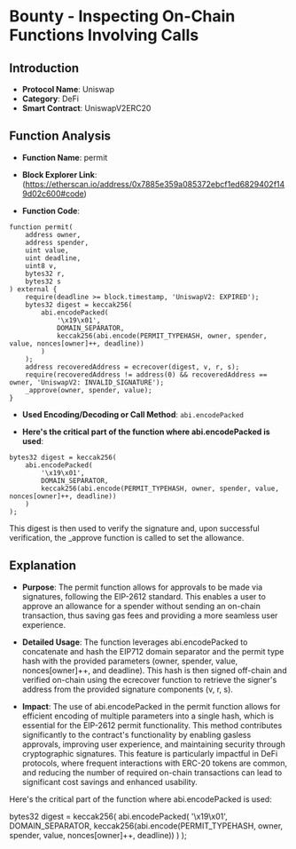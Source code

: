 # Bounty - Inspecting On-Chain Functions Involving Calls

## Introduction

- **Protocol Name**: Uniswap
- **Category**: DeFi
- **Smart Contract**: UniswapV2ERC20

## Function Analysis

- **Function Name**: permit

- **Block Explorer Link**: (https://etherscan.io/address/0x7885e359a085372ebcf1ed6829402f149d02c600#code)

- **Function Code**:

```
function permit(
    address owner,
    address spender,
    uint value,
    uint deadline,
    uint8 v,
    bytes32 r,
    bytes32 s
) external {
    require(deadline >= block.timestamp, 'UniswapV2: EXPIRED');
    bytes32 digest = keccak256(
        abi.encodePacked(
            '\x19\x01',
            DOMAIN_SEPARATOR,
            keccak256(abi.encode(PERMIT_TYPEHASH, owner, spender, value, nonces[owner]++, deadline))
        )
    );
    address recoveredAddress = ecrecover(digest, v, r, s);
    require(recoveredAddress != address(0) && recoveredAddress == owner, 'UniswapV2: INVALID_SIGNATURE');
    _approve(owner, spender, value);
}

```

- **Used Encoding/Decoding or Call Method**: `abi.encodePacked`

- **Here's the critical part of the function where abi.encodePacked is used**:

```
bytes32 digest = keccak256(
    abi.encodePacked(
        '\x19\x01',
        DOMAIN_SEPARATOR,
        keccak256(abi.encode(PERMIT_TYPEHASH, owner, spender, value, nonces[owner]++, deadline))
    )
);

```

This digest is then used to verify the signature and, upon successful verification, the \_approve function is called to set the allowance.

## Explanation

- **Purpose**:
  The permit function allows for approvals to be made via signatures, following the EIP-2612 standard. This enables a user to approve an allowance for a spender without sending an on-chain transaction, thus saving gas fees and providing a more seamless user experience.

- **Detailed Usage**:
  The function leverages abi.encodePacked to concatenate and hash the EIP712 domain separator and the permit type hash with the provided parameters (owner, spender, value, nonces[owner]++, and deadline). This hash is then signed off-chain and verified on-chain using the ecrecover function to retrieve the signer's address from the provided signature components (v, r, s).

- **Impact**:
  The use of abi.encodePacked in the permit function allows for efficient encoding of multiple parameters into a single hash, which is essential for the EIP-2612 permit functionality. This method contributes significantly to the contract's functionality by enabling gasless approvals, improving user experience, and maintaining security through cryptographic signatures. This feature is particularly impactful in DeFi protocols, where frequent interactions with ERC-20 tokens are common, and reducing the number of required on-chain transactions can lead to significant cost savings and enhanced usability.

Here's the critical part of the function where abi.encodePacked is used:

bytes32 digest = keccak256(
abi.encodePacked(
'\x19\x01',
DOMAIN_SEPARATOR,
keccak256(abi.encode(PERMIT_TYPEHASH, owner, spender, value, nonces[owner]++, deadline))
)
);
